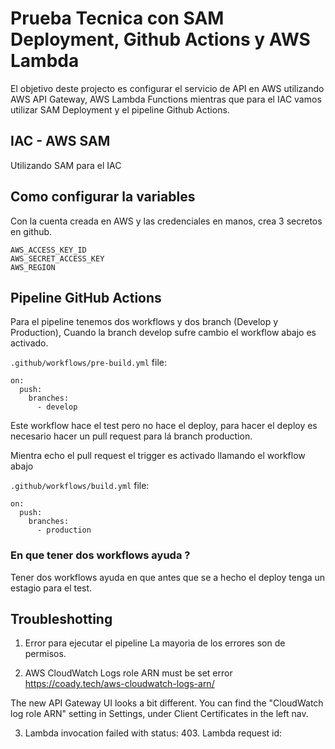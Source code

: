 # Prueba Tecnica con SAM Deployment, Github Actions y AWS Lambda

El objetivo deste projecto es configurar el servicio de API en AWS utilizando AWS API Gateway, AWS Lambda Functions mientras que para el IAC vamos utilizar SAM Deployment y el pipeline Github Actions.

## IAC - AWS SAM
Utilizando SAM para el IAC


## Como configurar la variables
Con la cuenta creada en AWS y las credenciales en manos, crea 3 secretos en github.

```
AWS_ACCESS_KEY_ID
AWS_SECRET_ACCESS_KEY
AWS_REGION
```


## Pipeline GitHub Actions

Para el pipeline tenemos dos workflows y dos branch (Develop y Production), Cuando la branch develop sufre cambio el workflow abajo es activado.

`.github/workflows/pre-build.yml` file:
```
on:
  push:
    branches:
      - develop
```

Este workflow hace el test pero no hace el deploy, para hacer el deploy es necesario hacer un pull request para lá branch production.

Mientra echo el pull request el trigger es activado llamando el workflow abajo

`.github/workflows/build.yml` file:
```
on:
  push:
    branches:
      - production
```

### En que tener dos workflows ayuda ?
Tener dos workflows ayuda en que antes que se a hecho el deploy tenga un estagio para el test. 


## Troubleshotting
1. Error para ejecutar el pipeline 
  La mayoria de los errores son de permisos.


2. AWS CloudWatch Logs role ARN must be set error
  https://coady.tech/aws-cloudwatch-logs-arn/

  The new API Gateway UI looks a bit different. You can find the "CloudWatch log role ARN" setting in Settings, under Client Certificates in the left nav.

3. Lambda invocation failed with status: 403. Lambda request id:
  